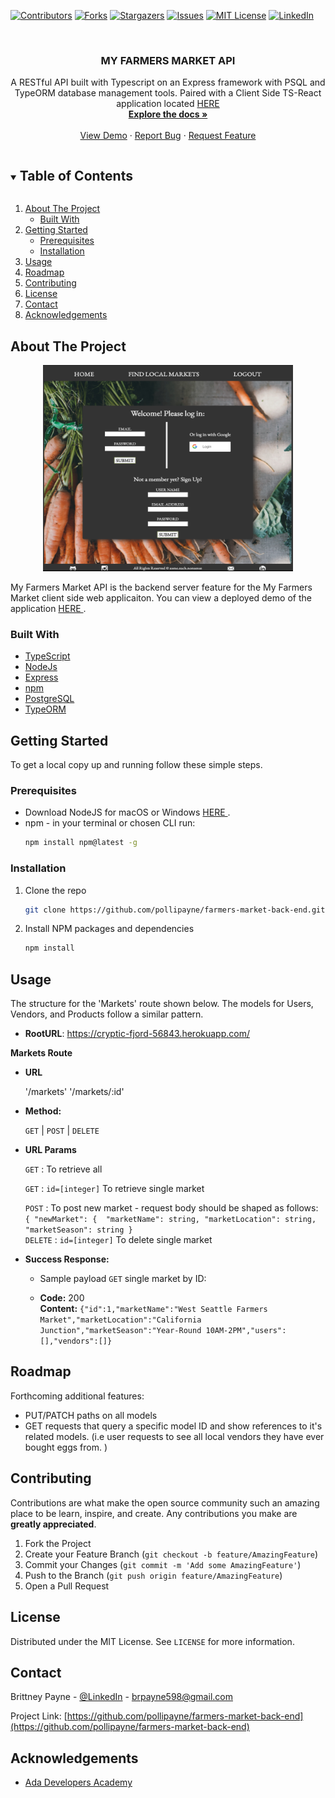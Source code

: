 
[![Contributors][contributors-shield]][contributors-url]
[![Forks][forks-shield]][forks-url]
[![Stargazers][stars-shield]][stars-url]
[![Issues][issues-shield]][issues-url]
[![MIT License][license-shield]][license-url]
[![LinkedIn][linkedin-shield]][linkedin-url]



<!-- PROJECT LOGO -->
<br />
<p align="center">


  <h3 align="center">MY FARMERS MARKET API </h3>

  <p align="center">
    A RESTful API built with Typescript on an Express framework with PSQL and TypeORM database management tools. Paired with a Client Side TS-React application located <a href="https://github.com/pollipayne/farmers-market-font-end"> HERE </a>
    <br />
    <a href="https://github.com/pollipayne/farmers-market-back-end"><strong>Explore the docs »</strong></a>
    <br />
    <br />
    <a href="https://github.com/pollipayne/farmers-market-back-end">View Demo</a>
    ·
    <a href="https://github.com/pollipayne/farmers-market-back-end/issues">Report Bug</a>
    ·
    <a href="https://github.com/pollipayne/farmers-market-back-end/issues">Request Feature</a>
  </p>
</p>



<!-- TABLE OF CONTENTS -->
<details open="open">
  <summary><h2 style="display: inline-block">Table of Contents</h2></summary>
  <ol>
    <li>
      <a href="#about-the-project">About The Project</a>
      <ul>
        <li><a href="#built-with">Built With</a></li>
      </ul>
    </li>
    <li>
      <a href="#getting-started">Getting Started</a>
      <ul>
        <li><a href="#prerequisites">Prerequisites</a></li>
        <li><a href="#installation">Installation</a></li>
      </ul>
    </li>
    <li><a href="#usage">Usage</a></li>
    <li><a href="#roadmap">Roadmap</a></li>
    <li><a href="#contributing">Contributing</a></li>
    <li><a href="#license">License</a></li>
    <li><a href="#contact">Contact</a></li>
    <li><a href="#acknowledgements">Acknowledgements</a></li>
  </ol>
</details>



<!-- ABOUT THE PROJECT -->
## About The Project

<p align="center">
  <a href="https://github.com/pollipayne/farmers-market-front-end">
    <img src="./src/assets/market1.png" alt="Logo" width="400" height="330">
  </a>
  </p>

My Farmers Market API is the backend server feature for the My Farmers Market client side web applicaiton.  You can view a deployed demo of the application <a href="https://github.com/pollipayne/farmers-market-font-end"> HERE </a>.  


### Built With

* [TypeScript](https://www.npmjs.com/package/typescript)
* [NodeJs](https://nodejs.org/en/download/)
* [Express](https://www.npmjs.com/package/express)
* [npm](https://www.npmjs.com/package/npm)
* [PostgreSQL](https://www.postgresql.org/download/)
* [TypeORM](https://www.npmjs.com/package/typeorm)



<!-- GETTING STARTED -->
## Getting Started

To get a local copy up and running follow these simple steps.

### Prerequisites

* Download NodeJS for macOS or Windows <a href="https://nodejs.org/en/download/"> HERE </a>.  
* npm - in your terminal or chosen CLI run: 
  ```sh
  npm install npm@latest -g
  ```

### Installation

1. Clone the repo
   ```sh
   git clone https://github.com/pollipayne/farmers-market-back-end.git
   ```
2. Install NPM packages and dependencies
   ```sh
   npm install
   ```



<!-- USAGE EXAMPLES -->
## Usage

The structure for the 'Markets' route shown below. The models for Users, Vendors, and Products follow a similar pattern. 

* **RootURL**:  <a href="https://cryptic-fjord-56843.herokuapp.com/">https://cryptic-fjord-56843.herokuapp.com/</a>

**Markets Route**


* **URL**

  '/markets'
  '/markets/:id'

* **Method:**

  `GET` | `POST` | `DELETE` 
  
*  **URL Params**

   `GET` : To retrieve all 

    `GET` : `id=[integer]` To retrieve single market 

    `POST` : To post new market - request body should be shaped as follows: <br>
  `{ "newMarket": { 
     "marketName": string,
    "marketLocation": string,
    "marketSeason": string
}` <br>
    `DELETE` : `id=[integer]`  To delete single market
 


* **Success Response:**

  * Sample payload  `GET` single market by ID: 
  
  * **Code:** 200 <br />
    **Content:** `{"id":1,"marketName":"West Seattle Farmers Market","marketLocation":"California Junction","marketSeason":"Year-Round 10AM-2PM","users":[],"vendors":[]}`
 


<!-- ROADMAP -->
## Roadmap

Forthcoming additional features: 

* PUT/PATCH paths on all models 
* GET requests that query a specific model ID and show references to it's related models. (i.e user requests to see all local vendors they have ever bought eggs from. )



<!-- CONTRIBUTING -->
## Contributing

Contributions are what make the open source community such an amazing place to be learn, inspire, and create. Any contributions you make are **greatly appreciated**.

1. Fork the Project
2. Create your Feature Branch (`git checkout -b feature/AmazingFeature`)
3. Commit your Changes (`git commit -m 'Add some AmazingFeature'`)
4. Push to the Branch (`git push origin feature/AmazingFeature`)
5. Open a Pull Request



<!-- LICENSE -->
## License

Distributed under the MIT License. See `LICENSE` for more information.



<!-- CONTACT -->
## Contact

Brittney Payne - [@LinkedIn](https://www.linkedin.com/in/brittney-payne-1824701b7/) - brpayne598@gmail.com

Project Link: [https://github.com/pollipayne/farmers-market-back-end](https://github.com/pollipayne/farmers-market-back-end)


<!-- ACKNOWLEDGEMENTS -->
## Acknowledgements

* [Ada Developers Academy](https://adadevelopersacademy.org/organization/)






[contributors-shield]: https://img.shields.io/github/contributors/pollipayne/farmers-market-front-end.svg?style=for-the-badge
[contributors-url]: https://github.com/pollipayne/farmers-market-front-end/graphs/contributors
[forks-shield]: https://img.shields.io/github/forks/pollipayne/farmers-market-front-end.svg?style=for-the-badge
[forks-url]: https://github.com/pollipayne/farmers-market-front-end/network/members
[stars-shield]: https://img.shields.io/github/stars/pollipayne/farmers-market-front-end.svg?style=for-the-badge
[stars-url]: https://github.com/pollipayne/farmers-market-front-end/stargazers
[issues-shield]: https://img.shields.io/github/issues/pollipayne/farmers-market-front-end.svg?style=for-the-badge
[issues-url]: https://github.com/pollipayne/farmers-market-front-end/issues
[license-shield]: https://img.shields.io/github/license/pollipayne/farmers-market-front-end.svg?style=for-the-badge
[license-url]: https://github.com/pollipayne/farmers-market-front-end/blob/master/LICENSE.txt
[linkedin-shield]: https://img.shields.io/badge/-LinkedIn-black.svg?style=for-the-badge&logo=linkedin&colorB=555
[linkedin-url]: https://www.linkedin.com/in/brittney-payne-1824701b7/



